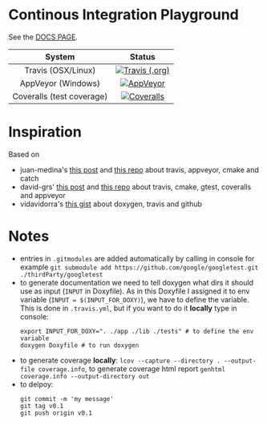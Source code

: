 # Continous Integration Playground

See the [DOCS PAGE](https://mrkonrad.github.io/ContinousIntegrationPlayground/html/).

| System        | Status        |
|:-------------:|:-------------:|
| Travis (OSX/Linux) | [![Travis (.org)](https://img.shields.io/travis/MRKonrad/ContinousIntegrationPlayground.svg?style=for-the-badge)](https://travis-ci.org/MRKonrad/ContinousIntegrationPlayground) | 
| AppVeyor (Windows) | [![AppVeyor](https://img.shields.io/appveyor/ci/MRKonrad/continousintegrationplayground.svg?style=for-the-badge)](https://ci.appveyor.com/project/MRKonrad/continousintegrationplayground) |
| Coveralls (test coverage) | [![Coveralls](https://img.shields.io/coveralls/github/MRKonrad/ContinousIntegrationPlayground.svg?style=for-the-badge)](https://coveralls.io/github/MRKonrad/ContinousIntegrationPlayground) |


# Inspiration
Based on 
* juan-medina's [this post](https://juan-medina.com/2017/07/01/moderncppci/) and [this repo](https://github.com/LearningByExample/ModernCppCI) about travis, appveyor, cmake and catch   
* david-grs' [this post](http://david-grs.github.io/cpp-clang-travis-cmake-gtest-coveralls-appveyor/) and [this repo](https://github.com/david-grs/clang_travis_cmake_gtest_coveralls_example) about travis, cmake, gtest, coveralls and appveyor
* vidavidorra's [this gist](https://gist.github.com/vidavidorra/7ed6166a46c537d3cbd2) about doxygen, travis and github 

# Notes
* entries in `.gitmodules` are added automatically by calling in console for example 
 `git submodule add https://github.com/google/googletest.git ./thirdParty/googletest`
 * to generate documentation we need to tell doxygen what dirs it should use as input (`INPUT` in Doxyfile). As in this Doxyfile I assigned it to env variable (`INPUT = $(INPUT_FOR_DOXY)`), we have to define the variable. This is done in `.travis.yml`, but if you want to do it **locally** type in console:  
     ```console
     export INPUT_FOR_DOXY=". ./app ./lib ./tests" # to define the env variable
     doxygen Doxyfile # to run doxygen
     ```
* to generate coverage **locally**: `lcov --capture --directory . --output-file coverage.info`, to generate coverage html report `genhtml coverage.info --output-directory out`
* to delpoy:
     ```console
     git commit -m 'my message'
     git tag v0.1
     git push origin v0.1
     ```




